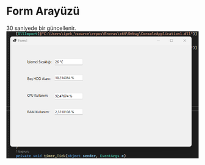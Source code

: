 # Form Arayüzü
30 saniyede bir güncellenir.
![alt text](https://github.com/ipekserttas99/Enovas_Case/blob/main/show.png)
